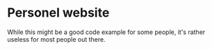# Personel website

While this might be a good code example for some people, it's rather useless
for most people out there.
